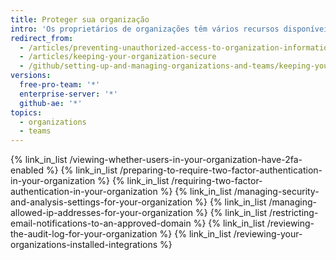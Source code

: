```yaml
---
title: Proteger sua organização
intro: 'Os proprietários de organizações têm vários recursos disponíveis para ajudá-los a proteger seus projetos e dados. Se você for o proprietário de uma organização, você deverá revisar regularmente o log de auditoria da sua organização{% if currentVersion != "github-ae@latest" %}, status de 2FA do integrante{% endif %} e as configurações do aplicativo para garantir que não ocorra nenhuma atividade não autorizada ou maliciosa.'
redirect_from:
  - /articles/preventing-unauthorized-access-to-organization-information/
  - /articles/keeping-your-organization-secure
  - /github/setting-up-and-managing-organizations-and-teams/keeping-your-organization-secure
versions:
  free-pro-team: '*'
  enterprise-server: '*'
  github-ae: '*'
topics:
  - organizations
  - teams
---
```


{% link_in_list /viewing-whether-users-in-your-organization-have-2fa-enabled %}
{% link_in_list /preparing-to-require-two-factor-authentication-in-your-organization %}
{% link_in_list /requiring-two-factor-authentication-in-your-organization %}
{% link_in_list /managing-security-and-analysis-settings-for-your-organization %}
{% link_in_list /managing-allowed-ip-addresses-for-your-organization %}
{% link_in_list /restricting-email-notifications-to-an-approved-domain %}
{% link_in_list /reviewing-the-audit-log-for-your-organization %}
{% link_in_list /reviewing-your-organizations-installed-integrations %}